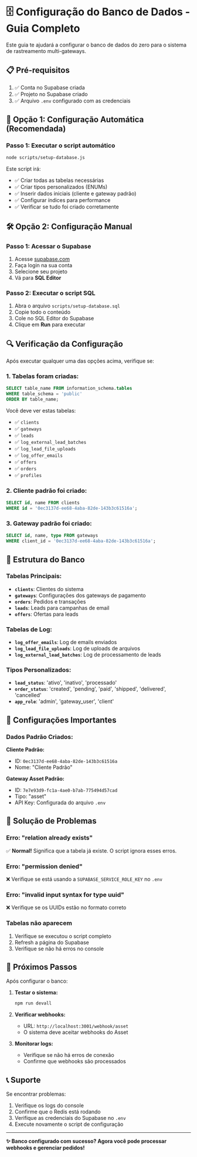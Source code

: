 # 🗄️ Configuração do Banco de Dados - Guia Completo

Este guia te ajudará a configurar o banco de dados do zero para o sistema de rastreamento multi-gateways.

## 📋 Pré-requisitos

1. ✅ Conta no Supabase criada
2. ✅ Projeto no Supabase criado
3. ✅ Arquivo `.env` configurado com as credenciais

## 🚀 Opção 1: Configuração Automática (Recomendada)

### Passo 1: Executar o script automático
```bash
node scripts/setup-database.js
```

Este script irá:
- ✅ Criar todas as tabelas necessárias
- ✅ Criar tipos personalizados (ENUMs)
- ✅ Inserir dados iniciais (cliente e gateway padrão)
- ✅ Configurar índices para performance
- ✅ Verificar se tudo foi criado corretamente

## 🛠️ Opção 2: Configuração Manual

### Passo 1: Acessar o Supabase
1. Acesse [supabase.com](https://supabase.com)
2. Faça login na sua conta
3. Selecione seu projeto
4. Vá para **SQL Editor**

### Passo 2: Executar o script SQL
1. Abra o arquivo `scripts/setup-database.sql`
2. Copie todo o conteúdo
3. Cole no SQL Editor do Supabase
4. Clique em **Run** para executar

## 🔍 Verificação da Configuração

Após executar qualquer uma das opções acima, verifique se:

### 1. Tabelas foram criadas:
```sql
SELECT table_name FROM information_schema.tables 
WHERE table_schema = 'public' 
ORDER BY table_name;
```

Você deve ver estas tabelas:
- ✅ `clients`
- ✅ `gateways` 
- ✅ `leads`
- ✅ `log_external_lead_batches`
- ✅ `log_lead_file_uploads`
- ✅ `log_offer_emails`
- ✅ `offers`
- ✅ `orders`
- ✅ `profiles`

### 2. Cliente padrão foi criado:
```sql
SELECT id, name FROM clients 
WHERE id = '0ec3137d-ee68-4aba-82de-143b3c61516a';
```

### 3. Gateway padrão foi criado:
```sql
SELECT id, name, type FROM gateways 
WHERE client_id = '0ec3137d-ee68-4aba-82de-143b3c61516a';
```

## 🎯 Estrutura do Banco

### Tabelas Principais:
- **`clients`**: Clientes do sistema
- **`gateways`**: Configurações dos gateways de pagamento
- **`orders`**: Pedidos e transações
- **`leads`**: Leads para campanhas de email
- **`offers`**: Ofertas para leads

### Tabelas de Log:
- **`log_offer_emails`**: Log de emails enviados
- **`log_lead_file_uploads`**: Log de uploads de arquivos
- **`log_external_lead_batches`**: Log de processamento de leads

### Tipos Personalizados:
- **`lead_status`**: 'ativo', 'inativo', 'processado'
- **`order_status`**: 'created', 'pending', 'paid', 'shipped', 'delivered', 'cancelled'
- **`app_role`**: 'admin', 'gateway_user', 'client'

## 🔧 Configurações Importantes

### Dados Padrão Criados:

**Cliente Padrão:**
- ID: `0ec3137d-ee68-4aba-82de-143b3c61516a`
- Nome: "Cliente Padrão"

**Gateway Asset Padrão:**
- ID: `7e7e93d9-fc1a-4ae0-b7ab-775494d57cad`
- Tipo: "asset"
- API Key: Configurada do arquivo `.env`

## 🚨 Solução de Problemas

### Erro: "relation already exists"
✅ **Normal!** Significa que a tabela já existe. O script ignora esses erros.

### Erro: "permission denied"
❌ Verifique se está usando a `SUPABASE_SERVICE_ROLE_KEY` no `.env`

### Erro: "invalid input syntax for type uuid"
❌ Verifique se os UUIDs estão no formato correto

### Tabelas não aparecem
1. Verifique se executou o script completo
2. Refresh a página do Supabase
3. Verifique se não há erros no console

## 🎉 Próximos Passos

Após configurar o banco:

1. **Testar o sistema:**
   ```bash
   npm run devall
   ```

2. **Verificar webhooks:**
   - URL: `http://localhost:3001/webhook/asset`
   - O sistema deve aceitar webhooks do Asset

3. **Monitorar logs:**
   - Verifique se não há erros de conexão
   - Confirme que webhooks são processados

## 📞 Suporte

Se encontrar problemas:
1. Verifique os logs do console
2. Confirme que o Redis está rodando
3. Verifique as credenciais do Supabase no `.env`
4. Execute novamente o script de configuração

---

**✨ Banco configurado com sucesso? Agora você pode processar webhooks e gerenciar pedidos!**